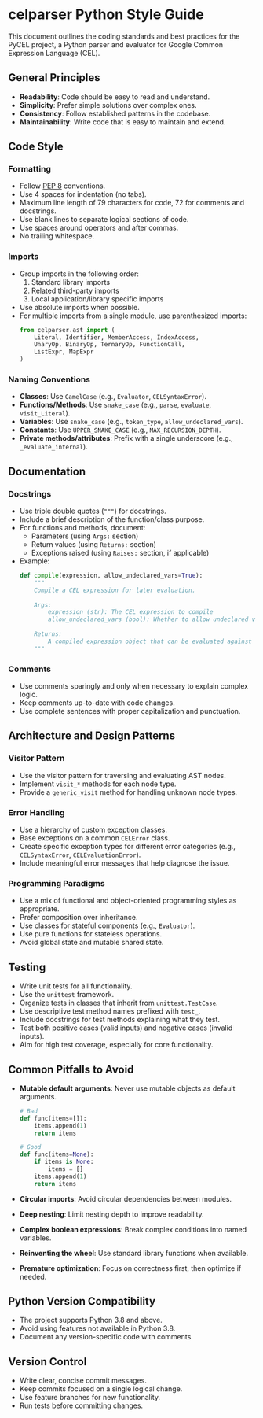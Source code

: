 # celparser Python Style Guide

This document outlines the coding standards and best practices for the PyCEL project, a Python parser and evaluator for Google Common Expression Language (CEL).

## General Principles

- **Readability**: Code should be easy to read and understand.
- **Simplicity**: Prefer simple solutions over complex ones.
- **Consistency**: Follow established patterns in the codebase.
- **Maintainability**: Write code that is easy to maintain and extend.

## Code Style

### Formatting

- Follow [PEP 8](https://www.python.org/dev/peps/pep-0008/) conventions.
- Use 4 spaces for indentation (no tabs).
- Maximum line length of 79 characters for code, 72 for comments and docstrings.
- Use blank lines to separate logical sections of code.
- Use spaces around operators and after commas.
- No trailing whitespace.

### Imports

- Group imports in the following order:
  1. Standard library imports
  2. Related third-party imports
  3. Local application/library specific imports
- Use absolute imports when possible.
- For multiple imports from a single module, use parenthesized imports:
  ```python
  from celparser.ast import (
      Literal, Identifier, MemberAccess, IndexAccess,
      UnaryOp, BinaryOp, TernaryOp, FunctionCall,
      ListExpr, MapExpr
  )
  ```

### Naming Conventions

- **Classes**: Use `CamelCase` (e.g., `Evaluator`, `CELSyntaxError`).
- **Functions/Methods**: Use `snake_case` (e.g., `parse`, `evaluate`, `visit_Literal`).
- **Variables**: Use `snake_case` (e.g., `token_type`, `allow_undeclared_vars`).
- **Constants**: Use `UPPER_SNAKE_CASE` (e.g., `MAX_RECURSION_DEPTH`).
- **Private methods/attributes**: Prefix with a single underscore (e.g., `_evaluate_internal`).

## Documentation

### Docstrings

- Use triple double quotes (`"""`) for docstrings.
- Include a brief description of the function/class purpose.
- For functions and methods, document:
  - Parameters (using `Args:` section)
  - Return values (using `Returns:` section)
  - Exceptions raised (using `Raises:` section, if applicable)
- Example:
  ```python
  def compile(expression, allow_undeclared_vars=True):
      """
      Compile a CEL expression for later evaluation.
      
      Args:
          expression (str): The CEL expression to compile
          allow_undeclared_vars (bool): Whether to allow undeclared variables during evaluation
          
      Returns:
          A compiled expression object that can be evaluated against different contexts
      """
  ```

### Comments

- Use comments sparingly and only when necessary to explain complex logic.
- Keep comments up-to-date with code changes.
- Use complete sentences with proper capitalization and punctuation.

## Architecture and Design Patterns

### Visitor Pattern

- Use the visitor pattern for traversing and evaluating AST nodes.
- Implement `visit_*` methods for each node type.
- Provide a `generic_visit` method for handling unknown node types.

### Error Handling

- Use a hierarchy of custom exception classes.
- Base exceptions on a common `CELError` class.
- Create specific exception types for different error categories (e.g., `CELSyntaxError`, `CELEvaluationError`).
- Include meaningful error messages that help diagnose the issue.

### Programming Paradigms

- Use a mix of functional and object-oriented programming styles as appropriate.
- Prefer composition over inheritance.
- Use classes for stateful components (e.g., `Evaluator`).
- Use pure functions for stateless operations.
- Avoid global state and mutable shared state.

## Testing

- Write unit tests for all functionality.
- Use the `unittest` framework.
- Organize tests in classes that inherit from `unittest.TestCase`.
- Use descriptive test method names prefixed with `test_`.
- Include docstrings for test methods explaining what they test.
- Test both positive cases (valid inputs) and negative cases (invalid inputs).
- Aim for high test coverage, especially for core functionality.

## Common Pitfalls to Avoid

- **Mutable default arguments**: Never use mutable objects as default arguments.
  ```python
  # Bad
  def func(items=[]):
      items.append(1)
      return items
  
  # Good
  def func(items=None):
      if items is None:
          items = []
      items.append(1)
      return items
  ```

- **Circular imports**: Avoid circular dependencies between modules.
- **Deep nesting**: Limit nesting depth to improve readability.
- **Complex boolean expressions**: Break complex conditions into named variables.
- **Reinventing the wheel**: Use standard library functions when available.
- **Premature optimization**: Focus on correctness first, then optimize if needed.

## Python Version Compatibility

- The project supports Python 3.8 and above.
- Avoid using features not available in Python 3.8.
- Document any version-specific code with comments.

## Version Control

- Write clear, concise commit messages.
- Keep commits focused on a single logical change.
- Use feature branches for new functionality.
- Run tests before committing changes.
